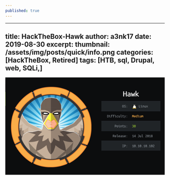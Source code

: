 ```yaml
---
published: true
---
```

---
title: HackTheBox-Hawk
author: a3nk17
date: 2019-08-30 
excerpt: 
thumbnail: /assets/img/posts/quick/info.png
categories: [HackTheBox, Retired]
tags: [HTB, sql, Drupal, web, SQLi,]
---

![info](/assets/img/posts/hawk/info.png)

